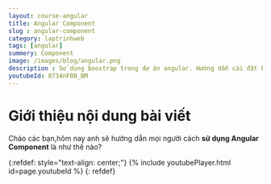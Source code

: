 ```yaml
---
layout: course-angular
title: Angular Component  
slug : angular-component
category: laptrinhweb
tags: [angular]
summery: Component   
image: /images/blog/angular.png
description : Sử dụng boostrap trong dự án angular. Hướng dẫn cài đặt bootstrap vào dự án Angular. Hướng dẫn các tạo một ứng dụng ANgular và nhúng Bootstrap vào dự án.
youtubeId: 0734nF0B_BM
---
```


# **Giới thiệu nội dung bài viết**

Chào các bạn,hôm nay anh sẽ hướng dẫn mọi người cách <b>sử dụng Angular Component</b> là như thế nào?

{:refdef: style="text-align: center;"}
{% include youtubePlayer.html id=page.youtubeId %}
{: refdef}